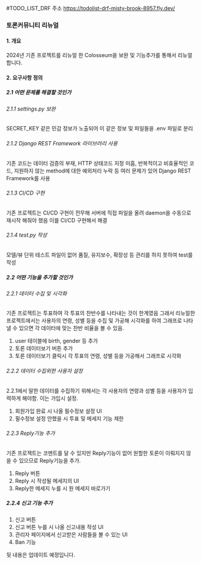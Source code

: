 #TODO_LIST_DRF 주소
https://todolist-drf-misty-brook-8957.fly.dev/



### 토론커뮤니티 리뉴얼

#### 1. 개요
2024년 기존 프로젝트를 리뉴얼 한 Colosseum을 보완 및 기능추가를 통해서 리뉴얼 합니다.

#### 2. 요구사항 정의
##### 2.1 어떤 문제를 해결할 것인가
###### 2.1.1 settings.py 보완
SECRET_KEY 같은 민감 정보가 노출되어 이 같은 정보 및 파일들을 .env 파일로 분리

###### 2.1.2 Django REST Framework 라이브러리 사용
기존 코드는 데이터 검증의 부재, HTTP 상태코드 지정 미흡, 반복적이고 비효율적인 코드, 지원하지 않는 method에 대한 예외처리 누락 등 여러 문제가 있어 Django REST Framework를 사용

###### 2.1.3 CI/CD 구현
기존 프로젝트는 CI/CD 구현이 전무해 서버에 직접 파일을 올려 daemon을 수동으로 재시작 해줘야 했음 이를 CI/CD 구현해서 해결

###### 2.1.4 test.py 작성
모델/뷰 단위 테스트 파일이 없어 품질, 유지보수, 확장성 등 관리를 하지 못하여 test를 작성

##### 2.2 어떤 기능을 추가할 것인가
###### 2.2.1 데이터 수집 및 시각화
기존 프로젝트는 투표하여 각 투표의 찬반수를 나타내는 것이 한계였음 그래서 리뉴얼한 프로젝트에서는 사용자의 연령, 성별 등을 수집 및 가공해 시각화를 하여 그래프로 나타낼 수 있으면 각 데이터에 맞는 찬반 비율을 볼 수 있음.
1. user 테이블에 birth, gender 등 추가
2. 토론 데이터보기 버튼 추가
3. 토론 데이터보기 클릭시 각 투표의 연령, 성별 등을 가공해서 그래프로 시각화
###### 2.2.2 데이터 수집위한 사용자 설정
2.2.1에서 말한 데이터를 수집하기 위해서는 각 사용자의 연령과 성별 등을 사용자가 입력하게 해야함. 이는 가입시 설정.
1. 회원가입 완료 시 나올 필수정보 설정 UI
2. 필수정보 설정 안했을 시 투표 및 메세지 기능 제한
###### 2.2.3 Reply기능 추가
기존 프로젝트는 코멘트를 달 수 있지만 Reply기능이 없어 원할한 토론이 이뤄지지 않을 수 있으므로 Reply기능을 추가.
1. Reply 버튼
2. Reply 시 작성될 메세지의 UI
3. Reply한 메세지 누를 시 원 메세지 바로가기
##### 2.2.4 신고 기능 추가
1. 신고 버튼
2. 신고 버튼 누를 시 나올 신고내용 작성 UI
3. 관리자 페이지에서 신고받은 사람들을 볼 수 있는 UI
4. Ban 기능


뒷 내용은 업데이트 예정입니다.
